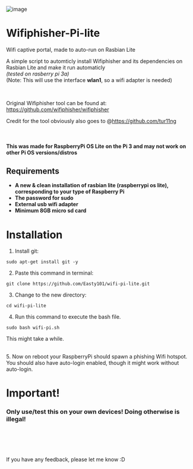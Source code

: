 ![image](https://github.com/Easty101/captive-pi-lite/assets/106346360/79bc15ac-eee2-4b3b-8e2f-666162c844ff)
# Wifiphisher-Pi-lite
Wifi captive portal, made to auto-run on Rasbian Lite

A simple script to automticly install Wifiphisher and its dependencies on Rasbian Lite and make it run automaticly <br>
 _(tested on rasberry pi 3a)_ <br>
(Note: This will use the interface **wlan1**, so a wifi adapter is needed)
 
<br>

Original Wifiphisher tool can be found at: https://github.com/wifiphisher/wifiphisher

Credit for the tool obviously also goes to @https://github.com/tur11ng

<br>

#### This was made for RaspberryPi OS Lite on the Pi 3 and may not work on other Pi OS versions/distros 

####
## Requirements <br>
- **A new & clean installation of rasbian lite (raspberrypi os lite), corresponding to your type of Raspberry Pi**
- **The password for sudo**
- **External usb wifi adapter**
- **Minimum 8GB micro sd card**

# Installation <br>

1. Install git:
```
sudo apt-get install git -y
```

2. Paste this command in terminal:
```
git clone https://github.com/Easty101/wifi-pi-lite.git
```

3. Change to the new directory:
```
cd wifi-pi-lite
```

4. Run this command to execute the bash file.
```
sudo bash wifi-pi.sh
```
This might take a while.

<br> 5. Now on reboot your RaspberryPi should spawn a phishing Wifi hotspot. <br>
You should also have auto-login enabled, though it might work without auto-login.

# Important!
### Only use/test this on your own devices! Doing otherwise is illegal!

<br> <br>
# 
If you have any feedback, please let me know :D
